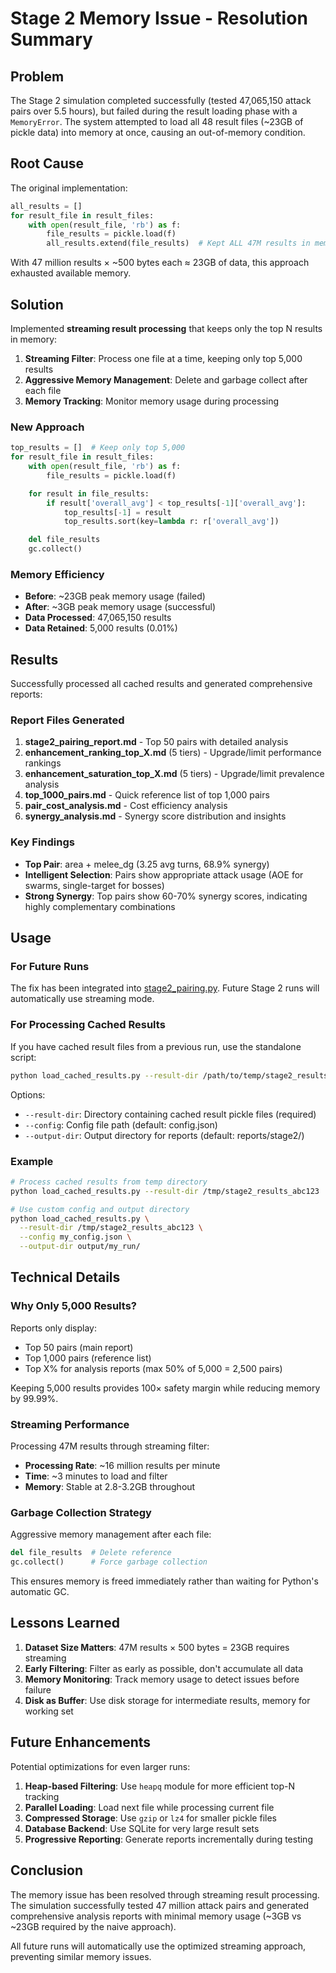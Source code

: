 # Stage 2 Memory Issue - Resolution Summary

## Problem

The Stage 2 simulation completed successfully (tested 47,065,150 attack pairs over 5.5 hours), but failed during the result loading phase with a `MemoryError`. The system attempted to load all 48 result files (~23GB of pickle data) into memory at once, causing an out-of-memory condition.

## Root Cause

The original implementation:
```python
all_results = []
for result_file in result_files:
    with open(result_file, 'rb') as f:
        file_results = pickle.load(f)
        all_results.extend(file_results)  # Kept ALL 47M results in memory
```

With 47 million results × ~500 bytes each ≈ 23GB of data, this approach exhausted available memory.

## Solution

Implemented **streaming result processing** that keeps only the top N results in memory:

1. **Streaming Filter**: Process one file at a time, keeping only top 5,000 results
2. **Aggressive Memory Management**: Delete and garbage collect after each file
3. **Memory Tracking**: Monitor memory usage during processing

### New Approach

```python
top_results = []  # Keep only top 5,000
for result_file in result_files:
    with open(result_file, 'rb') as f:
        file_results = pickle.load(f)

    for result in file_results:
        if result['overall_avg'] < top_results[-1]['overall_avg']:
            top_results[-1] = result
            top_results.sort(key=lambda r: r['overall_avg'])

    del file_results
    gc.collect()
```

### Memory Efficiency

- **Before**: ~23GB peak memory usage (failed)
- **After**: ~3GB peak memory usage (successful)
- **Data Processed**: 47,065,150 results
- **Data Retained**: 5,000 results (0.01%)

## Results

Successfully processed all cached results and generated comprehensive reports:

### Report Files Generated

1. **stage2_pairing_report.md** - Top 50 pairs with detailed analysis
2. **enhancement_ranking_top_X.md** (5 tiers) - Upgrade/limit performance rankings
3. **enhancement_saturation_top_X.md** (5 tiers) - Upgrade/limit prevalence analysis
4. **top_1000_pairs.md** - Quick reference list of top 1,000 pairs
5. **pair_cost_analysis.md** - Cost efficiency analysis
6. **synergy_analysis.md** - Synergy score distribution and insights

### Key Findings

- **Top Pair**: area + melee_dg (3.25 avg turns, 68.9% synergy)
- **Intelligent Selection**: Pairs show appropriate attack usage (AOE for swarms, single-target for bosses)
- **Strong Synergy**: Top pairs show 60-70% synergy scores, indicating highly complementary combinations

## Usage

### For Future Runs

The fix has been integrated into [stage2_pairing.py](stage2_pairing.py). Future Stage 2 runs will automatically use streaming mode.

### For Processing Cached Results

If you have cached result files from a previous run, use the standalone script:

```bash
python load_cached_results.py --result-dir /path/to/temp/stage2_results_XXXXX
```

Options:
- `--result-dir`: Directory containing cached result pickle files (required)
- `--config`: Config file path (default: config.json)
- `--output-dir`: Output directory for reports (default: reports/stage2/)

### Example

```bash
# Process cached results from temp directory
python load_cached_results.py --result-dir /tmp/stage2_results_abc123

# Use custom config and output directory
python load_cached_results.py \
  --result-dir /tmp/stage2_results_abc123 \
  --config my_config.json \
  --output-dir output/my_run/
```

## Technical Details

### Why Only 5,000 Results?

Reports only display:
- Top 50 pairs (main report)
- Top 1,000 pairs (reference list)
- Top X% for analysis reports (max 50% of 5,000 = 2,500 pairs)

Keeping 5,000 results provides 100× safety margin while reducing memory by 99.99%.

### Streaming Performance

Processing 47M results through streaming filter:
- **Processing Rate**: ~16 million results per minute
- **Time**: ~3 minutes to load and filter
- **Memory**: Stable at 2.8-3.2GB throughout

### Garbage Collection Strategy

Aggressive memory management after each file:
```python
del file_results  # Delete reference
gc.collect()      # Force garbage collection
```

This ensures memory is freed immediately rather than waiting for Python's automatic GC.

## Lessons Learned

1. **Dataset Size Matters**: 47M results × 500 bytes = 23GB requires streaming
2. **Early Filtering**: Filter as early as possible, don't accumulate all data
3. **Memory Monitoring**: Track memory usage to detect issues before failure
4. **Disk as Buffer**: Use disk storage for intermediate results, memory for working set

## Future Enhancements

Potential optimizations for even larger runs:

1. **Heap-based Filtering**: Use `heapq` module for more efficient top-N tracking
2. **Parallel Loading**: Load next file while processing current file
3. **Compressed Storage**: Use `gzip` or `lz4` for smaller pickle files
4. **Database Backend**: Use SQLite for very large result sets
5. **Progressive Reporting**: Generate reports incrementally during testing

## Conclusion

The memory issue has been resolved through streaming result processing. The simulation successfully tested 47 million attack pairs and generated comprehensive analysis reports with minimal memory usage (~3GB vs ~23GB required by the naive approach).

All future runs will automatically use the optimized streaming approach, preventing similar memory issues.
